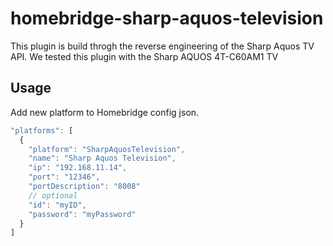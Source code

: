 # homebridge-sharp-aquos-television

This plugin is build throgh the reverse engineering of the Sharp Aquos TV API. We tested this plugin with the Sharp AQUOS 4T-C60AM1 TV

## Usage

Add new platform to Homebridge config json.

```js
"platforms": [
  {
    "platform": "SharpAquosTelevision",
    "name": "Sharp Aquos Television",
    "ip": "192.168.11.14",
    "port": "12346",
    "portDescription": "8008"
    // optional
    "id": "myID",
    "password": "myPassword"
  }
]
```
